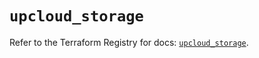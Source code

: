 # `upcloud_storage`

Refer to the Terraform Registry for docs: [`upcloud_storage`](https://registry.terraform.io/providers/upcloudltd/upcloud/5.28.0/docs/resources/storage).
